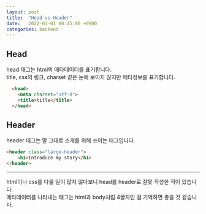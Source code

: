 ```yaml
---
layout: post
title:  "Head vs Header"
date:   2022-01-01 00:45:00 +0900
categories: backend
---
```


## Head
head 태그는 html의 메타데이터를 표기합니다.  
title, css의 링크, charset 같은 눈에 보이지 않지만 메타정보를 표기합니다.  
```html
  <head>
    <meta charset="utf-8">
    <title>title</title>
  </head>
```

## Header
header 태그는 말 그대로 소개를 위해 쓰이는 태그입니다. 
```html
<header class="large-header">
    <h1>Introduce my story</h1>
</header>
```

---
html이나 css를 다룰 일이 많지 않다보니 head를 header로 잘못 작성한 적이 있습니다.  
메타데이터를 나타내는 태그는 html과 body처럼 4글자인 걸 기억하면 좋을 것 같습니다.  